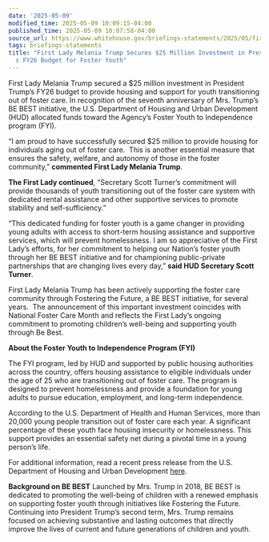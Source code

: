 ```yaml
---
date: '2025-05-09'
modified_time: 2025-05-09 10:09:15-04:00
published_time: 2025-05-09 10:07:58-04:00
source_url: https://www.whitehouse.gov/briefings-statements/2025/05/first-lady-melania-trump-secures-25-million-investment-in-presidents-fy26-budget-for-foster-youth/
tags: briefings-statements
title: "First Lady Melania Trump Secures $25 Million Investment in President\u2019\
  s FY26 Budget for Foster Youth"
---
```

 
First Lady Melania Trump secured a $25 million investment in President
Trump’s FY26 budget to provide housing and support for youth
transitioning out of foster care. In recognition of the seventh
anniversary of Mrs. Trump’s BE BEST initiative, the U.S. Department of
Housing and Urban Development (HUD) allocated funds toward the Agency’s
Foster Youth to Independence program (FYI).

“I am proud to have successfully secured $25 million to provide housing
for individuals aging out of foster care.  This is another essential
measure that ensures the safety, welfare, and autonomy of those in the
foster community,” **commented First Lady Melania Trump**.

**The First Lady continued**, “Secretary Scott Turner’s commitment will
provide thousands of youth transitioning out of the foster care system
with dedicated rental assistance and other supportive services to
promote stability and self-sufficiency.”

“This dedicated funding for foster youth is a game changer in providing
young adults with access to short-term housing assistance and supportive
services, which will prevent homelessness. I am so appreciative of the
First Lady’s efforts, for her commitment to helping our Nation’s foster
youth through her BE BEST initiative and for championing public-private
partnerships that are changing lives every day,” **said HUD Secretary
Scott Turner**.

First Lady Melania Trump has been actively supporting the foster care
community through Fostering the Future, a BE BEST initiative, for
several years.  The announcement of this important investment coincides
with National Foster Care Month and reflects the First Lady’s ongoing
commitment to promoting children’s well-being and supporting youth
through Be Best.

**About the Foster Youth to Independence Program (FYI)**

The FYI program, led by HUD and supported by public housing authorities
across the country, offers housing assistance to eligible individuals
under the age of 25 who are transitioning out of foster care. The
program is designed to prevent homelessness and provide a foundation for
young adults to pursue education, employment, and long-term
independence.

According to the U.S. Department of Health and Human Services, more than
20,000 young people transition out of foster care each year. A
significant percentage of these youth face housing insecurity or
homelessness. This support provides an essential safety net during a
pivotal time in a young person’s life.

For additional information, read a recent press release from the U.S.
Department of Housing and Urban Development
[here](https://whitehouse.us10.list-manage.com/track/click?u=dace49741569f7585670378b3&id=8c0795aa46&e=8b071a776a).

**Background on BE BEST** Launched by Mrs. Trump in 2018, BE BEST is
dedicated to promoting the well-being of children with a renewed
emphasis on supporting foster youth through initiatives like Fostering
the Future. Continuing into President Trump’s second term, Mrs. Trump
remains focused on achieving substantive and lasting outcomes that
directly improve the lives of current and future generations of children
and youth.
